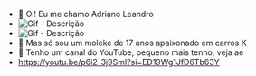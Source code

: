 - 👋 Oi! Eu me chamo Adriano Leandro
- ![Gif - Descrição](https://i.pinimg.com/originals/f4/19/71/f4197161f1e619baa30fd753eec7b154.gif)
- ![Gif - Descrição](https://i.pinimg.com/originals/61/b6/45/61b645756da692bc5c2383badd5182e1.gif)
- :star2: Mas só sou um moleke de 17 anos apaixonado em carros K
- :car: Tenho um canal do YouTube, pequeno mais tenho, veja ae 
- https://youtu.be/p6i2-3j9SmI?si=ED19Wg1JfD6Tb63Y
